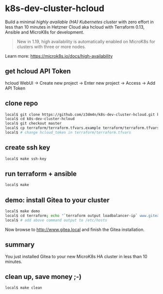 # k8s-dev-cluster-hcloud

Build a minimal *highly available (HA) Kubernetes cluster* with zero effort in less
than 10 minutes in Hetzner Cloud aka hcloud with Terraform 0.13, Ansible and MicroK8s for
development.

> New in 1.19, high availability is automatically enabled on MicroK8s for clusters
> with three or more nodes.

Learn more: https://microk8s.io/docs/high-availability

## get hcloud API Token

hcloud WebUI -> Create new project -> Enter new project -> Access -> Add API Token

## clone repo

```bash
local$ git clone https://github.com/z3dm4n/k8s-dev-cluster-hcloud.git k8s-dev-cluster-hcloud
local$ cd k8s-dev-cluster-hcloud
local$ git checkout master
local$ cp terraform/terraform.tfvars.example terraform/terraform.tfvars
local$ # change hcloud_token in terraform/terraform.tfvars
```

## create ssh key

```bash
local$ make ssh-key
```

## run terraform + ansible

```bash
local$ make
```

## demo: install Gitea to your cluster

```bash
local$ make demo
local$ cd terraform; echo "`terraform output loadbalancer-ip` www.gitea.local"
local$ # add above command output to /etc/hosts
```

Now browse to http://www.gitea.local and finish the Gitea installation.

## summary

You just installed Gitea to your new MicroK8s HA cluster in less than 10 minutes.

## clean up, save money ;-)

```bash
local$ make clean
```
